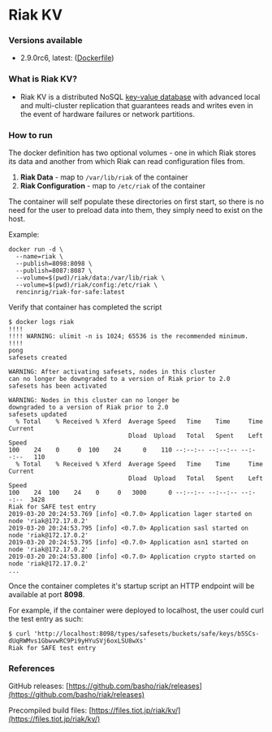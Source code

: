 # Riak KV

### Versions available

- 2.9.0rc6, latest: ([Dockerfile](2.9.0rc6/Dockerfile))


### What is Riak KV?

- Riak KV is a distributed NoSQL [key-value database](https://riak.com/resources/key-value-databases/index.html?p=12513.html) with advanced local and multi-cluster replication that guarantees reads and writes even in the event of hardware failures or network partitions.

### How to run

The docker definition has two optional volumes - one in which Riak stores its data and another from which Riak can read configuration files from.

1. **Riak Data** - map to `/var/lib/riak` of the container
2. **Riak Configuration** - map to `/etc/riak` of the container

The container will self populate these directories on first start, so there is no need for the user to preload data into them, they simply need to exist on the host.

Example: 

```docker
docker run -d \
  --name=riak \
  --publish=8098:8098 \
  --publish=8087:8087 \
  --volume=$(pwd)/riak/data:/var/lib/riak \
  --volume=$(pwd)/riak/config:/etc/riak \
  rencinrig/riak-for-safe:latest
```

Verify that container has completed the script

```console
$ docker logs riak
!!!!
!!!! WARNING: ulimit -n is 1024; 65536 is the recommended minimum.
!!!!
pong
safesets created

WARNING: After activating safesets, nodes in this cluster
can no longer be downgraded to a version of Riak prior to 2.0
safesets has been activated

WARNING: Nodes in this cluster can no longer be
downgraded to a version of Riak prior to 2.0
safesets updated
  % Total    % Received % Xferd  Average Speed   Time    Time     Time  Current
                                 Dload  Upload   Total   Spent    Left  Speed
100    24    0     0  100    24      0    110 --:--:-- --:--:-- --:--:--   110
  % Total    % Received % Xferd  Average Speed   Time    Time     Time  Current
                                 Dload  Upload   Total   Spent    Left  Speed
100    24  100    24    0     0   3000      0 --:--:-- --:--:-- --:--:--  3428
Riak for SAFE test entry
2019-03-20 20:24:53.769 [info] <0.7.0> Application lager started on node 'riak@172.17.0.2'
2019-03-20 20:24:53.795 [info] <0.7.0> Application sasl started on node 'riak@172.17.0.2'
2019-03-20 20:24:53.795 [info] <0.7.0> Application asn1 started on node 'riak@172.17.0.2'
2019-03-20 20:24:53.800 [info] <0.7.0> Application crypto started on node 'riak@172.17.0.2'
...
```

Once the container completes it's startup script an HTTP endpoint will be available at port **8098**.

For example, if the container were deployed to localhost, the user could curl the test entry as such:

```console
$ curl 'http://localhost:8098/types/safesets/buckets/safe/keys/b5SCs-dUqRWMvs1GbwvwRC9Pi9yHYuSVj6oxLSU8wXs'
Riak for SAFE test entry
```

### References

GitHub releases: [https://github.com/basho/riak/releases](https://github.com/basho/riak/releases)

Precompiled build files: [https://files.tiot.jp/riak/kv/](https://files.tiot.jp/riak/kv/)

